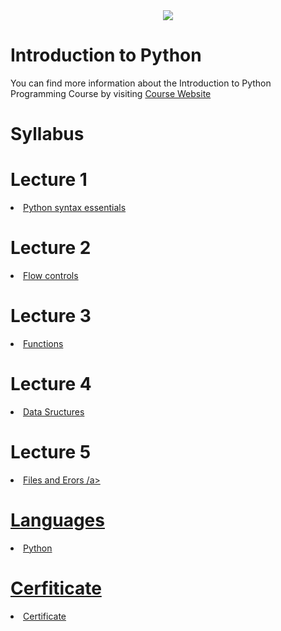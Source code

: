 <div align="center" dir="auto">
  <img src="https://github.com/globalaihub/introduction-to-machine-learning/raw/main/Decision%20Trees/img/logo.png" style="max-width: 100%;">
</div>

# Introduction to Python
<p dir="auto">You can find more information about the Introduction to Python Programming Course by visiting <a href="https://globalaihub.com/courses/introduction-to-python-turkish/" rel="nofollow">Course Website</a></p>

# Syllabus

# Lecture 1
<li><a href="https://github.com/jiyadkhan10/Introduction-to-Python/tree/main/Introduction%20to%20Python/1.%20Python%20syntax%20essentials"> Python syntax essentials </a></li>

# Lecture 2
<li><a href="https://github.com/jiyadkhan10/Introduction-to-Python/tree/main/Introduction%20to%20Python/2.%20Flow%20controls"> Flow controls </a></li>

# Lecture 3
<li><a href="https://github.com/jiyadkhan10/Introduction-to-Python/tree/main/Introduction%20to%20Python/3.%20Functions"> Functions </a></li>

# Lecture 4
<li><a href="https://github.com/jiyadkhan10/Introduction-to-Python/tree/main/Introduction%20to%20Python/4.%20Data%20structures"> Data Sructures </a></li>

# Lecture 5
<li><a href="https://github.com/jiyadkhan10/Introduction-to-Python/tree/main/Introduction%20to%20Python/5.%20Files%20and%20errors"> Files and Erors /a></li>

# Languages
<li> Python </li>

# Cerfiticate 

<li><a target="_blank" rel="noopener noreferrer" href="https://github.com/jiyadkhan10/Introduction-to-Python/blob/main/Certificate.pdf">Certificate</a></li>

